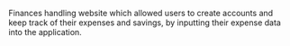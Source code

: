 Finances handling website which allowed users to create accounts and keep track of their expenses and
savings, by inputting their expense data into the application.
